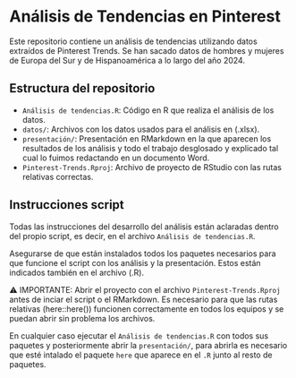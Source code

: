 # Análisis de Tendencias en Pinterest

Este repositorio contiene un análisis de tendencias utilizando datos extraídos de Pinterest Trends. Se han sacado datos de hombres y mujeres de Europa del Sur y de Hispanoamérica a lo largo del año 2024.

## Estructura del repositorio

- `Análisis de tendencias.R`: Código en R que realiza el análisis de los datos. 
- `datos/`: Archivos con los datos usados para el análisis en (.xlsx).
- `presentación/`: Presentación en RMarkdown en la que aparecen los resultados de los análisis y todo el trabajo desglosado y explicado tal cual lo fuimos redactando en un documento Word. 
- `Pinterest-Trends.Rproj`: Archivo de proyecto de RStudio con las rutas relativas correctas.

## Instrucciones script
Todas las instrucciones del desarrollo del análisis están aclaradas dentro del propio script, es decir, en el archivo `Análisis de tendencias.R`.

Asegurarse de que están instalados todos los paquetes necesarios para que funcione el script con los análisis y la presentación. Estos están indicados también en el archivo (.R).

⚠️ IMPORTANTE: Abrir el proyecto con el archivo `Pinterest-Trends.Rproj` antes de inciar el script o el RMarkdown. Es necesario para que las rutas relativas (here::here()) funcionen correctamente en todos los equipos y se puedan abrir sin problema los archivos. 

En cualquier caso ejecutar el `Análisis de tendencias.R` con todos sus paquetes y posteriormente abrir la `presentación/`, para abrirla es necesario que esté intalado el paquete `here` que aparece en el `.R` junto al resto de paquetes. 
